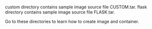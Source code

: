 custom directory contains sample image source file CUSTOM.tar.
flask directory contains sample image source file FLASK.tar.

Go to these directories to learn how to create image and container.
